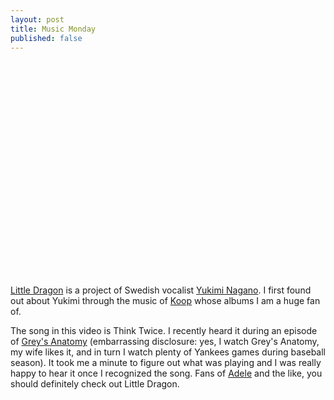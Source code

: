```yaml
---
layout: post
title: Music Monday
published: false
---
```

<object width="425" height="344"><param name="movie" value="http://www.youtube.com/v/yedD4JsZyT0&hl=en&fs=1"></param><param name="allowFullScreen" value="true"></param><param name="allowscriptaccess" value="always"></param><embed src="http://www.youtube.com/v/yedD4JsZyT0&hl=en&fs=1" type="application/x-shockwave-flash" allowscriptaccess="always" allowfullscreen="true" width="425" height="344"></embed></object>

<a href="http://www.little-dragon.se/">Little Dragon</a> is a project of Swedish vocalist <a href="http://www.myspace.com/68763249">Yukimi Nagano</a>.  I first found out about Yukimi through the music of <a href="http://www.myspace.com/koop">Koop</a> whose albums I am a huge fan of.

The song in this video is Think Twice.  I recently heard it during an episode of <a href="http://coolspotters.com/tv-shows/greys-anatomy">Grey's Anatomy</a> (embarrassing disclosure: yes, I watch Grey's Anatomy, my wife likes it, and in turn I watch plenty of Yankees games during baseball season).  It took me a minute to figure out what was playing and I was really happy to hear it once I recognized the song.  Fans of <a href="http://coolspotters.com/musicians/adele">Adele</a> and the like, you should definitely check out Little Dragon.
